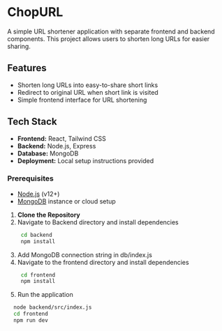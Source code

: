 # ChopURL

A simple URL shortener application with separate frontend and backend components. This project allows users to shorten long URLs for easier sharing.

## Features

- Shorten long URLs into easy-to-share short links
- Redirect to original URL when short link is visited
- Simple frontend interface for URL shortening

## Tech Stack

- **Frontend:** React, Tailwind CSS
- **Backend:** Node.js, Express
- **Database:** MongoDB
- **Deployment:** Local setup instructions provided

### Prerequisites

- [Node.js](https://nodejs.org/) (v12+)
- [MongoDB](https://www.mongodb.com/) instance or cloud setup

1. **Clone the Repository**
2. Navigate to Backend directory and install dependencies
   ```bash
    cd backend
    npm install
3. Add MongoDB connection string in db/index.js
4. Navigate to the frontend directory and install dependencies
   ```bash
    cd frontend
    npm install
5. Run the application
  ```bash
    node backend/src/index.js
    cd frontend
    npm run dev
   

